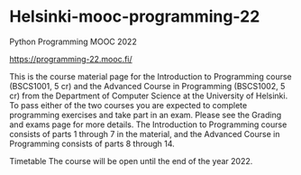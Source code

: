# Helsinki-mooc-programming-22
Python Programming MOOC 2022

https://programming-22.mooc.fi/

This is the course material page for the Introduction to Programming course (BSCS1001, 5 cr) and the Advanced Course in Programming (BSCS1002, 5 cr) from the Department of Computer Science at the University of Helsinki.
To pass either of the two courses you are expected to complete programming exercises and take part in an exam. Please see the Grading and exams page for more details.
The Introduction to Programming course consists of parts 1 through 7 in the material, and the Advanced Course in Programming consists of parts 8 through 14.

Timetable
The course will be open until the end of the year 2022.
